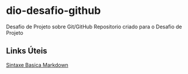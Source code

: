 # dio-desafio-github
Desafio de Projeto sobre Git/GitHub
Repositorio criado para o Desafio de Projeto

## Links Úteis 
[Sintaxe Basica Markdown](https://www.markdownguide.org/basic-syntax)
